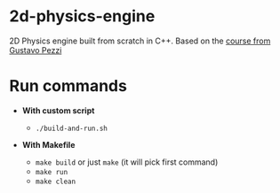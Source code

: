 # 2d-physics-engine

2D Physics engine built from scratch in C++. Based on the [course from Gustavo Pezzi](https://pikuma.com/courses/game-physics-engine-programming)

# Run commands

- **With custom script**

  - `./build-and-run.sh`

- **With Makefile**

  - `make build` or just `make` (it will pick first command)
  - `make run`
  - `make clean`
